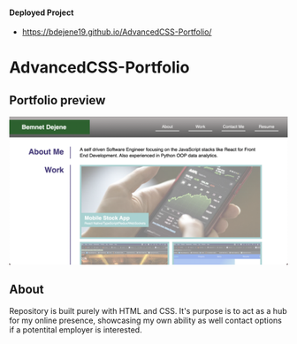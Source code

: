 #### Deployed Project
- https://bdejene19.github.io/AdvancedCSS-Portfolio/

# AdvancedCSS-Portfolio
## Portfolio preview
![Preview of portfolio](./Assets/imgs/portfolioShot.png)


## About
Repository is built purely with HTML and CSS. It's purpose is to act as a hub for my online presence, showcasing my own ability as well contact options if a potentital employer is interested. 
